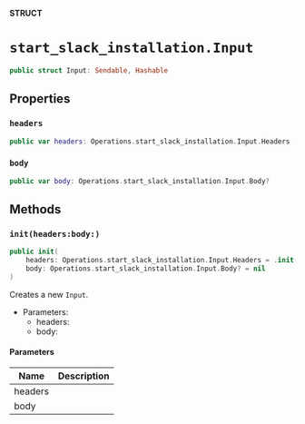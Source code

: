 **STRUCT**

# `start_slack_installation.Input`

```swift
public struct Input: Sendable, Hashable
```

## Properties
### `headers`

```swift
public var headers: Operations.start_slack_installation.Input.Headers
```

### `body`

```swift
public var body: Operations.start_slack_installation.Input.Body?
```

## Methods
### `init(headers:body:)`

```swift
public init(
    headers: Operations.start_slack_installation.Input.Headers = .init(),
    body: Operations.start_slack_installation.Input.Body? = nil
)
```

Creates a new `Input`.

- Parameters:
  - headers:
  - body:

#### Parameters

| Name | Description |
| ---- | ----------- |
| headers |  |
| body |  |